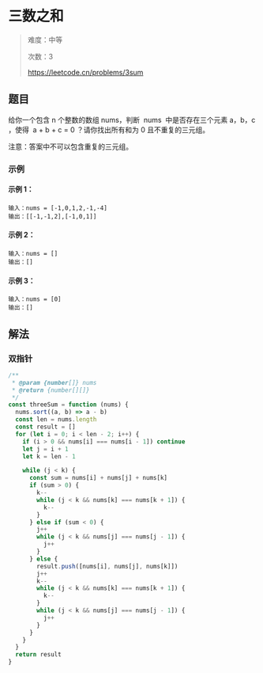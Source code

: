 # 三数之和

> 难度：中等
>
> 次数：3
>
> https://leetcode.cn/problems/3sum

## 题目

给你一个包含 n 个整数的数组 nums，判断  nums  中是否存在三个元素 a，b，c ，使得  a + b + c = 0 ？请你找出所有和为 0 且不重复的三元组。

注意：答案中不可以包含重复的三元组。

### 示例

#### 示例 1：

```
输入：nums = [-1,0,1,2,-1,-4]
输出：[[-1,-1,2],[-1,0,1]]
```

#### 示例 2：

```
输入：nums = []
输出：[]
```

#### 示例 3：

```
输入：nums = [0]
输出：[]
```

## 解法

### 双指针

```javascript
/**
 * @param {number[]} nums
 * @return {number[][]}
 */
const threeSum = function (nums) {
  nums.sort((a, b) => a - b)
  const len = nums.length
  const result = []
  for (let i = 0; i < len - 2; i++) {
    if (i > 0 && nums[i] === nums[i - 1]) continue
    let j = i + 1
    let k = len - 1

    while (j < k) {
      const sum = nums[i] + nums[j] + nums[k]
      if (sum > 0) {
        k--
        while (j < k && nums[k] === nums[k + 1]) {
          k--
        }
      } else if (sum < 0) {
        j++
        while (j < k && nums[j] === nums[j - 1]) {
          j++
        }
      } else {
        result.push([nums[i], nums[j], nums[k]])
        j++
        k--
        while (j < k && nums[k] === nums[k + 1]) {
          k--
        }
        while (j < k && nums[j] === nums[j - 1]) {
          j++
        }
      }
    }
  }
  return result
}
```
